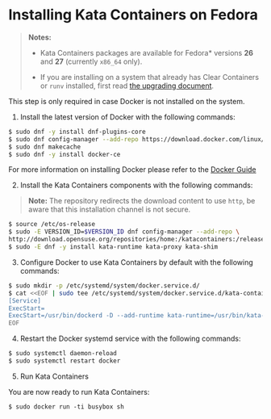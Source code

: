 # Installing Kata Containers on Fedora

> **Notes:**
>
> - Kata Containers packages are available for Fedora\* versions **26** and **27** (currently `x86_64` only).
>
> - If you are installing on a system that already has Clear Containers or `runv` installed,
>   first read [the upgrading document](../Upgrading.md).

This step is only required in case Docker is not installed on the system.
1. Install the latest version of Docker with the following commands:

```bash
$ sudo dnf -y install dnf-plugins-core
$ sudo dnf config-manager --add-repo https://download.docker.com/linux/fedora/docker-ce.repo
$ sudo dnf makecache
$ sudo dnf -y install docker-ce
```

For more information on installing Docker please refer to the
[Docker Guide](https://docs.docker.com/engine/installation/linux/fedora)

2. Install the Kata Containers components with the following commands:

> **Note:** The repository redirects the download content to use `http`, be aware that this installation channel is not secure.

```bash
$ source /etc/os-release
$ sudo -E VERSION_ID=$VERSION_ID dnf config-manager --add-repo \
http://download.opensuse.org/repositories/home:/katacontainers:/release/Fedora\_$VERSION_ID/home:katacontainers:release.repo
$ sudo -E dnf -y install kata-runtime kata-proxy kata-shim
```

3. Configure Docker to use Kata Containers by default with the following commands:

```bash
$ sudo mkdir -p /etc/systemd/system/docker.service.d/
$ cat <<EOF | sudo tee /etc/systemd/system/docker.service.d/kata-containers.conf
[Service]
ExecStart=
ExecStart=/usr/bin/dockerd -D --add-runtime kata-runtime=/usr/bin/kata-runtime --default-runtime=kata-runtime
EOF
```

4. Restart the Docker systemd service with the following commands:

```bash
$ sudo systemctl daemon-reload
$ sudo systemctl restart docker
```

5. Run Kata Containers

You are now ready to run Kata Containers:

```
$ sudo docker run -ti busybox sh
```
